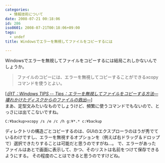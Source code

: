 ```yaml
---
categories:
  - 情報技術について
date: 2008-07-21 00:18:06
id: 286
iso8601: 2008-07-21T00:18:06+09:00
tags:
  - undef
title: Windowsでエラーを無視してファイルをコピーするには

---
```


Windowsでエラーを無視してファイルをコピーするには結局これしかないんでしょうか。
<blockquote cite="http://www.atmarkit.co.jp/fwin2k/win2ktips/268filecopy/filecopy.html" title="Source: ＠IT：Windows TIPS -- Tips：エラーを無視してファイルをコピーする方法―壊れかけたディスクからのファイルの救出―; Accessed Date: 7/21/2008" class="blockquote"><p>ファイルのコピーには、エラーを無視してコピーすることができるxcopyコマンドを使うとよい。</p></blockquote><div class="cite"> [<cite><a href="http://www.atmarkit.co.jp/fwin2k/win2ktips/268filecopy/filecopy.html">＠IT：Windows TIPS -- Tips：エラーを無視してファイルをコピーする方法―壊れかけたディスクからのファイルの救出―</a></cite>] </div>
まあ、定型文みたいなものでしょうけど、頻繁に使うコマンドでもないので、とっさには出てこないですね。
<pre><code>C:¥backup&#62;xcopy /s /e /c /h g:¥*.* c:¥backup</code></pre>
ディレクトリの構造ごとコピーするのは、GUIのエクスプローラのほうが秀でているわけですし、エラーを無視するオプションを（例えば右ドラッグ＆ドロップで）選択できたりすることは可能だと思うのですがね&#133;。
で、エラーがあったファイルはあとで画面に表示して、かつ、そのリストは名前をつけて保存できるようにする。
その程度のことはできると思うのですけどね。
    	
